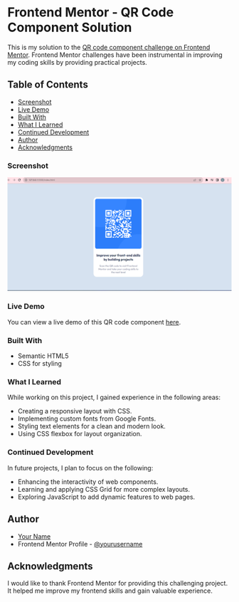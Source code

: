 # Frontend Mentor - QR Code Component Solution

This is my solution to the [QR code component challenge on Frontend Mentor](https://www.frontendmentor.io/challenges/qr-code-component-iux_sIO_H). Frontend Mentor challenges have been instrumental in improving my coding skills by providing practical projects.

## Table of Contents

  - [Screenshot](#screenshot)
  - [Live Demo](#live-demo)
  - [Built With](#built-with)
  - [What I Learned](#what-i-learned)
  - [Continued Development](#continued-development)
- [Author](#author)
- [Acknowledgments](#acknowledgments)


### Screenshot

![QR Code Component Screenshot](./images/Screenshot%202023-10-04%20165250.png)

### Live Demo

You can view a live demo of this QR code component [here](https://jenna-lab.github.io/HTML-CSS-card-design/).


### Built With

- Semantic HTML5
- CSS for styling

### What I Learned

While working on this project, I gained experience in the following areas:

- Creating a responsive layout with CSS.
- Implementing custom fonts from Google Fonts.
- Styling text elements for a clean and modern look.
- Using CSS flexbox for layout organization.

### Continued Development

In future projects, I plan to focus on the following:

- Enhancing the interactivity of web components.
- Learning and applying CSS Grid for more complex layouts.
- Exploring JavaScript to add dynamic features to web pages.

## Author

- [Your Name](https://github.com/jenna-lab)
- Frontend Mentor Profile - [@yourusername](https://www.frontendmentor.io/profile/jenna-lab)

## Acknowledgments

I would like to thank Frontend Mentor for providing this challenging project. It helped me improve my frontend skills and gain valuable experience.

